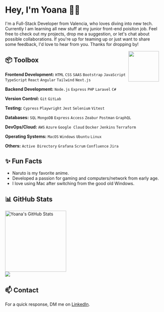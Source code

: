 # Hey, I'm Yoana 👋🏽

I'm a Full-Stack Developer from Valencia, who loves diving into new tech. Currently I am learning all new stuff at my junior front-end poisiton job. Feel free to check out my projects, drop me a suggestion, or let's chat about possible collaborations. If you're up for teaming up or just want to share some feedback, I'd love to hear from you. Thanks for dropping by!

<img align='right' src='https://user-images.githubusercontent.com/5713670/87202985-820dcb80-c2b6-11ea-9f56-7ec461c497c3.gif' width='100"'>

## 📦 Toolbox
**Frontend Development:** `HTML` `CSS` `SAAS` `Bootstrap` `JavaScript` `TypeScript` `React` `Angular` `Tailwind` `Next.js`
 
**Backend Development:** `Node.js` `Express` `PHP` `Laravel` `C#`

**Version Control:** `Git` `GitLab` 

**Testing:** `Cypress` `Playwright` `Jest` `Selenium` `Vitest` 

**Databases:** `SQL` `MongoDB` `Express` `Access` `Zeabur` `Postman` `GraphQL`

**DevOps/Cloud:** `AWS` `Azure` `Google Cloud` `Docker` `Jenkins` `Terraform`

**Operating Systems:** `MacOS` `Windows` `Ubuntu` `Linux`

**Others:** `Active Directory` `Grafana` `Scrum` `Confluence` `Jira`


## ✨ Fun Facts
- Naruto is my favorite anime.
- Developed a passion for gaming and computers/network from early age.
- I love using Mac after switching from the good old Windows.


## 📊 GitHub Stats

<div>
   <img src="https://github-readme-stats.vercel.app/api?username=yoanastamenova&show_icons=true&theme=tokyonight&&bg_color=00000000&hide_border=false&rank_icon=github&" alt="Yoana's GitHub Stats" height=200 />
 <br>
   <img src = "https://github-readme-stats.vercel.app/api/top-langs/?username=yoanastamenova&langs_count=10&layout=compact&theme=tokyonight&include_all_commits=true&line_height=27">
</div>

## 📫 Contact
For a quick response, DM me on [LinkedIn](https://www.linkedin.com/in/yoanastamenova/). 
